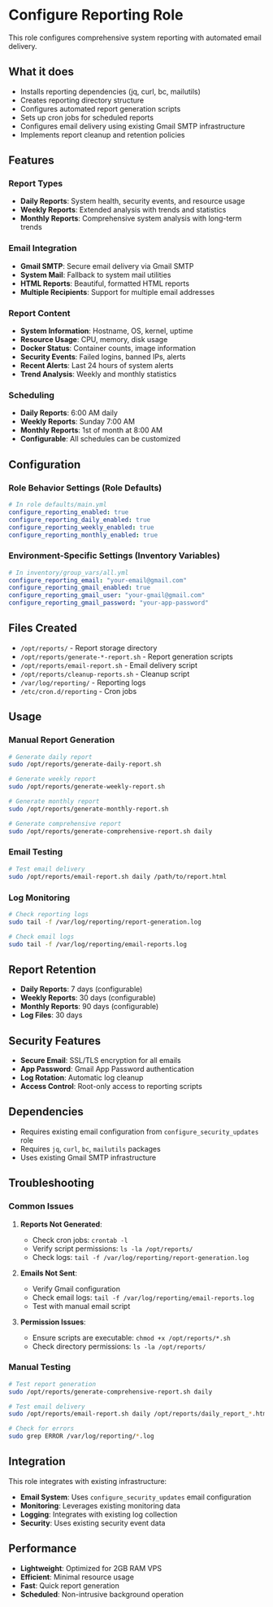 # Configure Reporting Role

This role configures comprehensive system reporting with automated email delivery.

## What it does

- Installs reporting dependencies (jq, curl, bc, mailutils)
- Creates reporting directory structure
- Configures automated report generation scripts
- Sets up cron jobs for scheduled reports
- Configures email delivery using existing Gmail SMTP infrastructure
- Implements report cleanup and retention policies

## Features

### Report Types

- **Daily Reports**: System health, security events, and resource usage
- **Weekly Reports**: Extended analysis with trends and statistics
- **Monthly Reports**: Comprehensive system analysis with long-term trends

### Email Integration

- **Gmail SMTP**: Secure email delivery via Gmail SMTP
- **System Mail**: Fallback to system mail utilities
- **HTML Reports**: Beautiful, formatted HTML reports
- **Multiple Recipients**: Support for multiple email addresses

### Report Content

- **System Information**: Hostname, OS, kernel, uptime
- **Resource Usage**: CPU, memory, disk usage
- **Docker Status**: Container counts, image information
- **Security Events**: Failed logins, banned IPs, alerts
- **Recent Alerts**: Last 24 hours of system alerts
- **Trend Analysis**: Weekly and monthly statistics

### Scheduling

- **Daily Reports**: 6:00 AM daily
- **Weekly Reports**: Sunday 7:00 AM
- **Monthly Reports**: 1st of month at 8:00 AM
- **Configurable**: All schedules can be customized

## Configuration

### Role Behavior Settings (Role Defaults)

```yaml
# In role defaults/main.yml
configure_reporting_enabled: true
configure_reporting_daily_enabled: true
configure_reporting_weekly_enabled: true
configure_reporting_monthly_enabled: true
```

### Environment-Specific Settings (Inventory Variables)

```yaml
# In inventory/group_vars/all.yml
configure_reporting_email: "your-email@gmail.com"
configure_reporting_gmail_enabled: true
configure_reporting_gmail_user: "your-gmail@gmail.com"
configure_reporting_gmail_password: "your-app-password"
```

## Files Created

- `/opt/reports/` - Report storage directory
- `/opt/reports/generate-*-report.sh` - Report generation scripts
- `/opt/reports/email-report.sh` - Email delivery script
- `/opt/reports/cleanup-reports.sh` - Cleanup script
- `/var/log/reporting/` - Reporting logs
- `/etc/cron.d/reporting` - Cron jobs

## Usage

### Manual Report Generation

```bash
# Generate daily report
sudo /opt/reports/generate-daily-report.sh

# Generate weekly report
sudo /opt/reports/generate-weekly-report.sh

# Generate monthly report
sudo /opt/reports/generate-monthly-report.sh

# Generate comprehensive report
sudo /opt/reports/generate-comprehensive-report.sh daily
```

### Email Testing

```bash
# Test email delivery
sudo /opt/reports/email-report.sh daily /path/to/report.html
```

### Log Monitoring

```bash
# Check reporting logs
sudo tail -f /var/log/reporting/report-generation.log

# Check email logs
sudo tail -f /var/log/reporting/email-reports.log
```

## Report Retention

- **Daily Reports**: 7 days (configurable)
- **Weekly Reports**: 30 days (configurable)
- **Monthly Reports**: 90 days (configurable)
- **Log Files**: 30 days

## Security Features

- **Secure Email**: SSL/TLS encryption for all emails
- **App Password**: Gmail App Password authentication
- **Log Rotation**: Automatic log cleanup
- **Access Control**: Root-only access to reporting scripts

## Dependencies

- Requires existing email configuration from `configure_security_updates` role
- Requires `jq`, `curl`, `bc`, `mailutils` packages
- Uses existing Gmail SMTP infrastructure

## Troubleshooting

### Common Issues

1. **Reports Not Generated**:
   - Check cron jobs: `crontab -l`
   - Verify script permissions: `ls -la /opt/reports/`
   - Check logs: `tail -f /var/log/reporting/report-generation.log`

2. **Emails Not Sent**:
   - Verify Gmail configuration
   - Check email logs: `tail -f /var/log/reporting/email-reports.log`
   - Test with manual email script

3. **Permission Issues**:
   - Ensure scripts are executable: `chmod +x /opt/reports/*.sh`
   - Check directory permissions: `ls -la /opt/reports/`

### Manual Testing

```bash
# Test report generation
sudo /opt/reports/generate-comprehensive-report.sh daily

# Test email delivery
sudo /opt/reports/email-report.sh daily /opt/reports/daily_report_*.html

# Check for errors
sudo grep ERROR /var/log/reporting/*.log
```

## Integration

This role integrates with existing infrastructure:

- **Email System**: Uses `configure_security_updates` email configuration
- **Monitoring**: Leverages existing monitoring data
- **Logging**: Integrates with existing log collection
- **Security**: Uses existing security event data

## Performance

- **Lightweight**: Optimized for 2GB RAM VPS
- **Efficient**: Minimal resource usage
- **Fast**: Quick report generation
- **Scheduled**: Non-intrusive background operation
